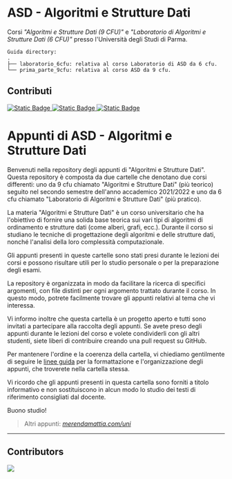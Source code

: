 # ASD - Algoritmi e Strutture Dati
Corsi _"Algoritmi e Strutture Dati (9 CFU)"_ e _"Laboratorio di Algoritmi e Strutture Dati (6 CFU)"_ presso l'Università degli Studi di Parma.  
```
Guida directory:
.
├── laboratorio_6cfu: relativa al corso Laboratorio di ASD da 6 cfu.
└── prima_parte_9cfu: relativa al corso ASD da 9 cfu.
```

## Contributi
<a href="https://paypal.me/manueldiagostino?country.x=IT&locale.x=it_IT">
    <img alt="Static Badge" src="https://img.shields.io/badge/%40manueldiagostino-3558C1?style=flat&logo=paypal&link=https%3A%2F%2Fpaypal.me%2Fmanueldiagostino%3Fcountry.x%3DIT%26locale.x%3Dit_IT">
</a>
<a href="https://paypal.me/merendasaveriomattia?country.x=IT&locale.x=it_IT">
    <img alt="Static Badge" src="https://img.shields.io/badge/%40merendamattia-3558C1?style=flat&logo=paypal&link=https%3A%2F%2Fpaypal.me%merendasaveriomattia%3Fcountry.x%3DIT%26locale.x%3Dit_IT">
</a>
<a href="https://paypal.me/SimoColli?country.x=IT&locale.x=it_IT">
    <img alt="Static Badge" src="https://img.shields.io/badge/%40simonecolli-3558C1?style=flat&logo=paypal&link=https%3A%2F%2Fpaypal.me%SimoColli%3Fcountry.x%3DIT%26locale.x%3Dit_IT">
</a>

# Appunti di ASD - Algoritmi e Strutture Dati
Benvenuti nella repository degli appunti di "Algoritmi e Strutture Dati". Questa repository è composta da due cartelle che denotano due corsi differenti: uno da 9 cfu chiamato "Algoritmi e Strutture Dati" (più teorico) seguito nel secondo semestre dell'anno accademico 2021/2022 e uno da 6 cfu chiamato "Laboratorio di Algoritmi e Strutture Dati" (più pratico).

La materia "Algoritmi e Strutture Dati" è un corso universitario che ha l'obiettivo di fornire una solida base teorica sui vari tipi di algoritmi di ordinamento e strutture dati (come alberi, grafi, ecc.). Durante il corso si studiano le tecniche di progettazione degli algoritmi e delle strutture dati, nonché l'analisi della loro complessità computazionale.

Gli appunti presenti in queste cartelle sono stati presi durante le lezioni dei corsi e possono risultare utili per lo studio personale o per la preparazione degli esami. 

La repository è organizzata in modo da facilitare la ricerca di specifici argomenti, con file distinti per ogni argomento trattato durante il corso. In questo modo, potrete facilmente trovare gli appunti relativi al tema che vi interessa. 

Vi informo inoltre che questa cartella è un progetto aperto e tutti sono invitati a partecipare alla raccolta degli appunti. Se avete preso degli appunti durante le lezioni del corso e volete condividerli con gli altri studenti, siete liberi di contribuire creando una pull request su GitHub.

Per mantenere l'ordine e la coerenza della cartella, vi chiediamo gentilmente di seguire le [linee guida](http://bit.ly/3lfPQiB) per la formattazione e l'organizzazione degli appunti, che troverete nella cartella stessa.

Vi ricordo che gli appunti presenti in questa cartella sono forniti a titolo informativo e non sostituiscono in alcun modo lo studio dei testi di riferimento consigliati dal docente.

Buono studio!

> Altri appunti: _[merendamattia.com/uni](https://www.merendamattia.com/uni.html)_

---

## Contributors
<a href="https://github.com/unipr-org/ASD/graphs/contributors">
  <img src="https://contrib.rocks/image?repo=unipr-org/ASD" />
</a>

